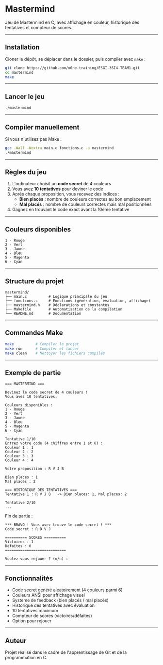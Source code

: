 # Mastermind

Jeu de Mastermind en C, avec affichage en couleur, historique des tentatives et compteur de scores.

---

## Installation

Cloner le dépôt, se déplacer dans le dossier, puis compiler avec `make` :

```bash
git clone https://github.com/x0ne-training/ESGI-3SI4-TEAM1.git
cd mastermind
make
```

---

## Lancer le jeu

```bash
./mastermind
```

---

## Compiler manuellement

Si vous n'utilisez pas Make :

```bash
gcc -Wall -Wextra main.c fonctions.c -o mastermind
./mastermind
```

---

## Règles du jeu

1. L'ordinateur choisit un **code secret** de 4 couleurs
2. Vous avez **10 tentatives** pour deviner le code
3. Après chaque proposition, vous recevez des indices :
    - **Bien placés** : nombre de couleurs correctes au bon emplacement
    - **Mal placés** : nombre de couleurs correctes mais mal positionnées
4. Gagnez en trouvant le code exact avant la 10ème tentative

---

## Couleurs disponibles

```
1 - Rouge
2 - Vert
3 - Jaune
4 - Bleu
5 - Magenta
6 - Cyan
```

---

## Structure du projet

```
mastermind/
├── main.c          # Logique principale du jeu
├── fonctions.c     # Fonctions (génération, évaluation, affichage)
├── mastermind.h    # Déclarations et constantes
├── Makefile        # Automatisation de la compilation
└── README.md       # Documentation
```

---

## Commandes Make

```bash
make          # Compiler le projet
make run      # Compiler et lancer
make clean    # Nettoyer les fichiers compilés
```

---

## Exemple de partie

```
=== MASTERMIND ===

Devinez le code secret de 4 couleurs !
Vous avez 10 tentatives.

Couleurs disponibles :
1 - Rouge
2 - Vert
3 - Jaune
4 - Bleu
5 - Magenta
6 - Cyan

Tentative 1/10
Entrez votre code (4 chiffres entre 1 et 6) :
Couleur 1 : 1
Couleur 2 : 2
Couleur 3 : 3
Couleur 4 : 4

Votre proposition : R V J B 

Bien places : 1
Mal places : 2

=== HISTORIQUE DES TENTATIVES ===
Tentative 1 : R V J B   -> Bien places: 1, Mal places: 2

Tentative 2/10
...
```

Fin de partie :

```
*** BRAVO ! Vous avez trouve le code secret ! ***
Code secret : R B V J 

========== SCORES ==========
Victoires : 1
Defaites : 0
============================

Voulez-vous rejouer ? (o/n) : 
```

---

## Fonctionnalités

- Code secret généré aléatoirement (4 couleurs parmi 6)
- Couleurs ANSI pour affichage visuel
- Système de feedback (bien placés / mal placés)
- Historique des tentatives avec évaluation
- 10 tentatives maximum
- Compteur de scores (victoires/défaites)
- Option pour rejouer

---

## Auteur

Projet réalisé dans le cadre de l'apprentissage de Git et de la programmation en C.